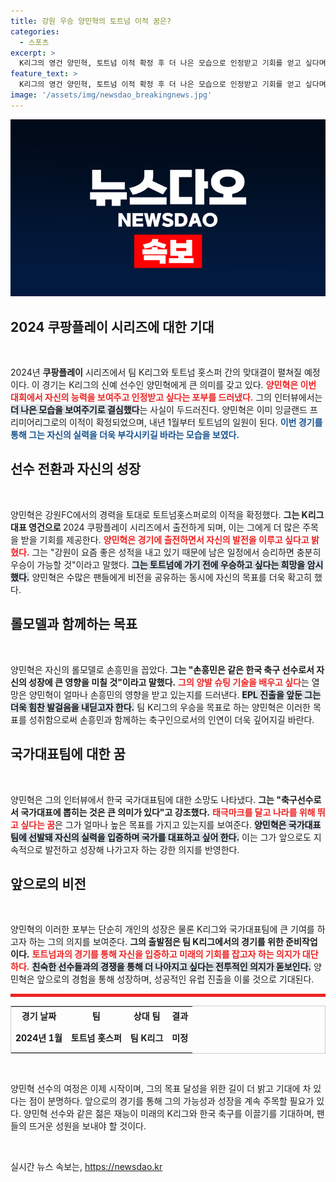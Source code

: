 ```yaml
---
title: 강원 우승 양민혁의 토트넘 이적 꿈은?
categories:
  - 스포츠
excerpt: >
  K리그의 영건 양민혁, 토트넘 이적 확정 후 더 나은 모습으로 인정받고 기회를 얻고 싶다며 강원FC 우승 목표를 강조! 내년 EPL 무대에서의 첫 발걸음을 꿈꾸는 그의 패기 넘치는 인터뷰를 놓치지 마세요!
feature_text: >
  K리그의 영건 양민혁, 토트넘 이적 확정 후 더 나은 모습으로 인정받고 기회를 얻고 싶다며 강원FC 우승 목표를 강조! 내년 EPL 무대에서의 첫 발걸음을 꿈꾸는 그의 패기 넘치는 인터뷰를 놓치지 마세요!
image: '/assets/img/newsdao_breakingnews.jpg'
---
```


<p><img src="/assets/img/newsdao_breakingnews.jpg" alt="cryptoinkorea 속보" /></p>

<h2 data-ke-size="size26">2024 쿠팡플레이 시리즈에 대한 기대</h2>

<p data-ke-size="size16">&nbsp;</p>

<p data-ke-size="size16">2024년 <b>쿠팡플레이</b> 시리즈에서 팀 K리그와 토트넘 홋스퍼 간의 맞대결이 펼쳐질 예정이다. 이 경기는 K리그의 신예 선수인 양민혁에게 큰 의미를 갖고 있다. <b><span style="color: #ee2323;">양민혁은 이번 대회에서 자신의 능력을 보여주고 인정받고 싶다는 포부를 드러냈다.</span></b> 그의 인터뷰에서는 <b><span style="background-color: #21538527;">더 나은 모습을 보여주기로 결심했다</span></b>는 사실이 두드러진다. 양민혁은 이미 잉글랜드 프리미어리그로의 이적이 확정되었으며, 내년 1월부터 토트넘의 일원이 된다. <b><span style="color: #1a5490;">이번 경기를 통해 그는 자신의 실력을 더욱 부각시키길 바라는 모습을 보였다.</span></b></p>

<h2 data-ke-size="size26">선수 전환과 자신의 성장</h2>

<p data-ke-size="size16">&nbsp;</p>

<p data-ke-size="size16">양민혁은 강원FC에서의 경력을 토대로 토트넘홋스퍼로의 이적을 확정했다. <b>그는 K리그 대표 영건으로 </b>2024 쿠팡플레이 시리즈에서 출전하게 되며, 이는 그에게 더 많은 주목을 받을 기회를 제공한다. <b><span style="color: #ee2323;">양민혁은 경기에 출전하면서 자신의 발전을 이루고 싶다고 밝혔다.</span></b> 그는 "강원이 요즘 좋은 성적을 내고 있기 때문에 남은 일정에서 승리하면 충분히 우승이 가능할 것"이라고 말했다. <b><span style="background-color: #21538527;">그는 토트넘에 가기 전에 우승하고 싶다는 희망을 암시했다.</span></b> 양민혁은 수많은 팬들에게 비전을 공유하는 동시에 자신의 목표를 더욱 확고히 했다.</p>

<h2 data-ke-size="size26">롤모델과 함께하는 목표</h2>

<p data-ke-size="size16">&nbsp;</p>

<p data-ke-size="size16">양민혁은 자신의 롤모델로 손흥민을 꼽았다. <b>그는 "손흥민은 같은 한국 축구 선수로서 자신의 성장에 큰 영향을 미칠 것"이라고 말했다.</b> <b><span style="color: #ee2323;">그의 양발 슈팅 기술을 배우고 싶다</span></b>는 열망은 양민혁이 얼마나 손흥민의 영향을 받고 있는지를 드러낸다. <b><span style="background-color: #21538527;">EPL 진출을 앞둔 그는 더욱 힘찬 발걸음을 내딛고자 한다.</span></b> 팀 K리그의 우승을 목표로 하는 양민혁은 이러한 목표를 성취함으로써 손흥민과 함께하는 축구인으로서의 인연이 더욱 깊어지길 바란다.</p>

<h2 data-ke-size="size26">국가대표팀에 대한 꿈</h2>

<p data-ke-size="size16">&nbsp;</p>

<p data-ke-size="size16">양민혁은 그의 인터뷰에서 한국 국가대표팀에 대한 소망도 나타냈다. <b>그는 "축구선수로서 국가대표에 뽑히는 것은 큰 의미가 있다"고 강조했다.</b> <b><span style="color: #ee2323;">태극마크를 달고 나라를 위해 뛰고 싶다는 꿈</span></b>은 그가 얼마나 높은 목표를 가지고 있는지를 보여준다. <b><span style="background-color: #21538527;">양민혁은 국가대표팀에 선발돼 자신의 실력을 입증하며 국가를 대표하고 싶어 한다.</span></b> 이는 그가 앞으로도 지속적으로 발전하고 성장해 나가고자 하는 강한 의지를 반영한다.</p>

<h2 data-ke-size="size26">앞으로의 비전</h2>

<p data-ke-size="size16">&nbsp;</p>

<p data-ke-size="size16">양민혁의 이러한 포부는 단순히 개인의 성장은 물론 K리그와 국가대표팀에 큰 기여를 하고자 하는 그의 의지를 보여준다. <b>그의 출발점은 팀 K리그에서의 경기를 위한 준비작업이다.</b> <b><span style="color: #ee2323;">토트넘과의 경기를 통해 자신을 입증하고 미래의 기회를 잡고자 하는 의지가 대단하다.</span></b> <b><span style="background-color: #21538527;">친숙한 선수들과의 경쟁을 통해 더 나아지고 싶다는 전투적인 의지가 돋보인다.</span></b> 양민혁은 앞으로의 경험을 통해 성장하며, 성공적인 유럽 진출을 이룰 것으로 기대된다.</p>  

<hr style="height: 5px; border: none; background: #ee2323;"/>

<table style="width: 100%; border: 1px solid #ccc; border-collapse: collapse;">
    <tr>
        <th style="text-align: center;">경기 날짜</th>
        <th style="text-align: center;">팀</th>
        <th style="text-align: center;">상대 팀</th>
        <th style="text-align: center;">결과</th>
    </tr>
    <tr>
        <td style="text-align: center; height: 40px;"><b>2024년 1월</b></td>
        <td style="text-align: center; height: 40px;"><b>토트넘 홋스퍼</b></td>
        <td style="text-align: center; height: 40px;"><b>팀 K리그</b></td>
        <td style="text-align: center; height: 40px;"><b>미정</b></td>
    </tr>
</table>

<p data-ke-size="size16">&nbsp;</p> 

<p data-ke-size="size16">양민혁 선수의 여정은 이제 시작이며, 그의 목표 달성을 위한 길이 더 밝고 기대에 차 있다는 점이 분명하다. 앞으로의 경기를 통해 그의 가능성과 성장을 계속 주목할 필요가 있다. 양민혁 선수와 같은 젊은 재능이 미래의 K리그와 한국 축구를 이끌기를 기대하며, 팬들의 뜨거운 성원을 보내야 할 것이다.</p>

<p data-ke-size="size16">&nbsp;</p>
실시간 뉴스 속보는, <a href="https://newsdao.kr" rel="dofollow">https://newsdao.kr</a>


